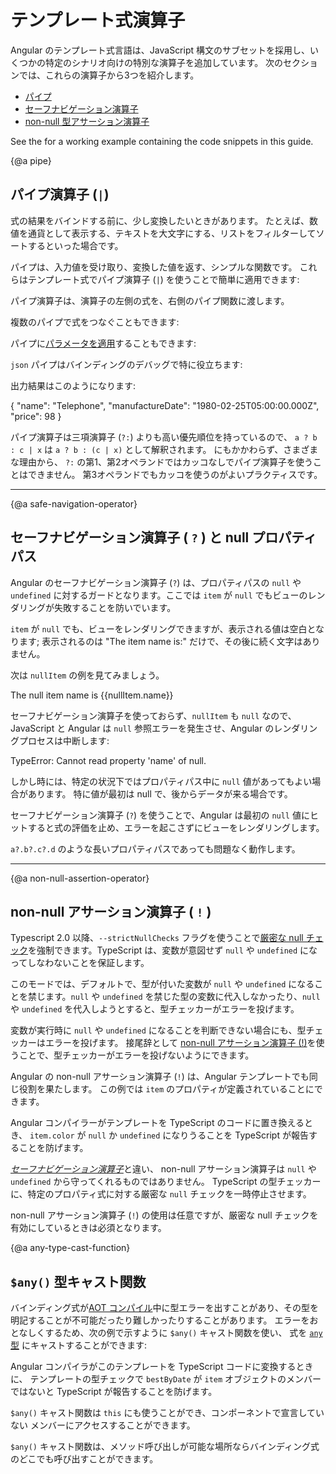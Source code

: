 <!-- {@a expression-operators} -->

# テンプレート式演算子

Angular のテンプレート式言語は、JavaScript 構文のサブセットを採用し、いくつかの特定のシナリオ向けの特別な演算子を追加しています。
次のセクションでは、これらの演算子から3つを紹介します。

* [パイプ](guide/template-syntax#pipe)
* [セーフナビゲーション演算子](guide/template-syntax#safe-navigation-operator)
* [non-null 型アサーション演算子](guide/template-syntax#non-null-assertion-operator)

<div class="alert is-helpful">

See the <live-example></live-example> for a working example containing the code snippets in this guide.

</div>

{@a pipe}

## パイプ演算子 (`|`)

式の結果をバインドする前に、少し変換したいときがあります。
たとえば、数値を通貨として表示する、テキストを大文字にする、リストをフィルターしてソートするといった場合です。

パイプは、入力値を受け取り、変換した値を返す、シンプルな関数です。
これらはテンプレート式でパイプ演算子 (`|`) を使うことで簡単に適用できます:

<code-example path="template-expression-operators/src/app/app.component.html" region="uppercase-pipe" header="src/app/app.component.html"></code-example>

パイプ演算子は、演算子の左側の式を、右側のパイプ関数に渡します。

複数のパイプで式をつなぐこともできます:

<code-example path="template-expression-operators/src/app/app.component.html" region="pipe-chain" header="src/app/app.component.html"></code-example>

パイプに[パラメータを適用](guide/pipes#parameterizing-a-pipe)することもできます:

<code-example path="template-expression-operators/src/app/app.component.html" region="date-pipe" header="src/app/app.component.html"></code-example>

`json` パイプはバインディングのデバッグで特に役立ちます:

<code-example path="template-expression-operators/src/app/app.component.html" region="json-pipe" header="src/app/app.component.html"></code-example>

出力結果はこのようになります:

<code-example language="json">
  { "name": "Telephone",
    "manufactureDate": "1980-02-25T05:00:00.000Z",
    "price": 98 }
</code-example>

<div class="alert is-helpful">

パイプ演算子は三項演算子 (`?:`) よりも高い優先順位を持っているので、
`a ? b : c | x` は `a ? b : (c | x)` として解釈されます。
にもかかわらず、さまざまな理由から、
`?:` の第1、第2オペランドではカッコなしでパイプ演算子を使うことはできません。
第3オペランドでもカッコを使うのがよいプラクティスです。

</div>


<hr/>

{@a safe-navigation-operator}

## セーフナビゲーション演算子 ( `?` ) と null プロパティパス

Angular のセーフナビゲーション演算子 (`?`) は、プロパティパスの `null` や `undefined`
に対するガードとなります。ここでは `item` が `null` でもビューのレンダリングが失敗することを防いでいます。

<code-example path="template-expression-operators/src/app/app.component.html" region="safe" header="src/app/app.component.html"></code-example>

`item` が `null` でも、ビューをレンダリングできますが、表示される値は空白となります; 表示されるのは "The item name is:" だけで、その後に続く文字はありません。

次は `nullItem` の例を見てみましょう。

<code-example language="html">
  The null item name is {{nullItem.name}}
</code-example>

セーフナビゲーション演算子を使っておらず、`nullItem` も `null` なので、JavaScript と Angular は `null` 参照エラーを発生させ、Angular のレンダリングプロセスは中断します:

<code-example language="bash">
  TypeError: Cannot read property 'name' of null.
</code-example>

しかし時には、特定の状況下ではプロパティパス中に
`null` 値があってもよい場合があります。
特に値が最初は null で、後からデータが来る場合です。

セーフナビゲーション演算子 (`?`) を使うことで、Angular は最初の `null` 値にヒットすると式の評価を止め、エラーを起こさずにビューをレンダリングします。

`a?.b?.c?.d` のような長いプロパティパスであっても問題なく動作します。


<hr/>

{@a non-null-assertion-operator}

## non-null アサーション演算子 ( `!` )

Typescript 2.0 以降、`--strictNullChecks` フラグを使うことで[厳密な null チェック](http://www.typescriptlang.org/docs/handbook/release-notes/typescript-2-0.html "Strict null checking in TypeScript")を強制できます。TypeScript は、変数が意図せず `null` や `undefined` になってしなわないことを保証します。

このモードでは、デフォルトで、型が付いた変数が `null` や `undefined` になることを禁じます。`null` や `undefined` を禁じた型の変数に代入しなかったり、`null` や `undefined` を代入しようとすると、型チェッカーがエラーを投げます。

変数が実行時に `null` や `undefined` になることを判断できない場合にも、型チェッカーはエラーを投げます。
接尾辞として [non-null アサーション演算子 (!)](http://www.typescriptlang.org/docs/handbook/release-notes/typescript-2-0.html#non-null-assertion-operator "Non-null assertion operator")を使うことで、型チェッカーがエラーを投げないようにできます。

Angular の non-null アサーション演算子 (`!`) は、Angular テンプレートでも同じ役割を果たします。
この例では `item` のプロパティが定義されていることにできます。

<code-example path="template-expression-operators/src/app/app.component.html" region="non-null" header="src/app/app.component.html"></code-example>

Angular コンパイラーがテンプレートを TypeScript のコードに置き換えるとき、
`item.color` が `null` か `undefined` になりうることを TypeScript が報告することを防げます。

[_セーフナビゲーション演算子_](guide/template-syntax#safe-navigation-operator "Safe navigation operator (?)")と違い、
non-null アサーション演算子は `null` や `undefined` から守ってくれるものではありません。
TypeScript の型チェッカーに、特定のプロパティ式に対する厳密な `null` チェックを一時停止させます。

non-null アサーション演算子 (`!`) の使用は任意ですが、厳密な null チェックを有効にしているときは必須となります。

{@a any-type-cast-function}

## `$any()` 型キャスト関数

バインディング式が[AOT コンパイル](guide/aot-compiler)中に型エラーを出すことがあり、その型を明記することが不可能だったり難しかったりすることがあります。
エラーをおとなしくするため、次の例で示すように `$any()` キャスト関数を使い、
式を [`any` 型](http://www.typescriptlang.org/docs/handbook/basic-types.html#any) にキャストすることができます:

<code-example path="built-in-template-functions/src/app/app.component.html" region="any-type-cast-function-1" header="src/app/app.component.html"></code-example>

Angular コンパイラがこのテンプレートを TypeScript コードに変換するときに、
テンプレートの型チェックで `bestByDate` が `item`
オブジェクトのメンバーではないと TypeScript が報告することを防げます。

`$any()` キャスト関数は `this` にも使うことができ、コンポーネントで宣言していない
メンバーにアクセスすることができます。

<code-example path="built-in-template-functions/src/app/app.component.html" region="any-type-cast-function-2" header="src/app/app.component.html"></code-example>

`$any()` キャスト関数は、メソッド呼び出しが可能な場所ならバインディング式のどこでも呼び出すことができます。

